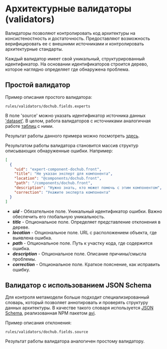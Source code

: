# Архитектурные валидаторы (validators)

Валидаторы позволяют контролировать код архитектуры на консистеностность и достаточность. Предоставляют возможность
верифицировать ее с внешними источниками и контролировать архитектурные стандарты.

Каждый валидатор имеет свой уникальный, структурированный идентификатор. На основании идентификаторов строится
дерево, которое наглядно определяет где обнаружена проблема.

## Простой валидатор

Пример описания простого валидатора:
```code-frame
rules/validators/dochub.fields.experts
```
В поле 'source' можно указать идентификатор источника данных ['dataset'](@document/dochub.datasets).
В целом, работа валидаторов с источниками аналогичная работе [таблиц](@document/dochub.tables) с ними.

Результат работы данного примера можно посмотреть [здесь](/problems/dochub.fields.experts).

Результатом работы валидатора становится массив структур описывающих обнаруженные ошибки. Например:

```JSON
[
  {
    "uid": "expert-component-dochub.front",
    "title": "Не указан эксперт для компонента",
    "location": "@components/dochub.front",
    "path": "/components/dochub.front",
    "description": "Нужно знать, кто может помочь с этим компонентом",
    "correction": "Укажите эксперта компонента"
  }
]
```

* ***uid***         - Обязательное поле. Уникальный идентификатор ошибки. Важно обеспечить его глобальную уникальность.
* ***title***       - Опциональное поле. Определяет представление отклонения в дереве.
* ***location***    - Опциональное поле. URL с расположением объекта, где выявлена ошибка.
* ***path***        - Опциональное поле. Путь к участку кода, где содержится ошибка.
* ***description*** - Опциональное поле. Описание причины/смысла проблемы.
* ***correction***  - Опциональное поле. Краткое пояснение, как исправить ошибку.

## Валидатор с использованием JSON Schema

Для контроля метамодели больше подходит специализированный словарь, который позволяет аннотировать и проверять 
структуру данных архитектуры. В качестве такого словаря используется [JSON Schema](https://json-schema.org/), 
реализованная NPM пакетом [avj](https://www.npmjs.com/package/ajv).

Пример описания отклонения:
```code-frame
rules/validators/dochub.fields.source
```
Результат работы валидатора аналогичен простому валидатору.
